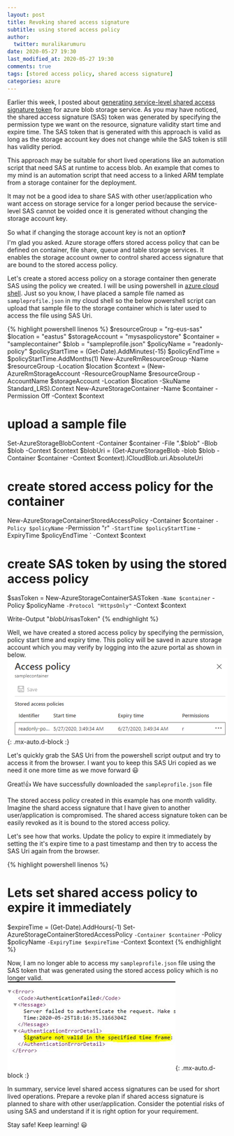 ```yaml
---
layout: post
title: Revoking shared access signature
subtitle: using stored access policy
author:
  twitter: muralikarumuru
date: 2020-05-27 19:30
last_modified_at: 2020-05-27 19:30
comments: true
tags: [stored access policy, shared access signature]
categories: azure
---
```

Earlier this week, I posted about [generating service-level shared access signature token](https://muralikarumuru.github.io/2020-05-24-sas-token/) for azure blob storage service. As you may have noticed, the shared access signature (SAS) token was generated by specifying the permission type we want on the resource, signature validity start time and expire time. The SAS token that is generated with this approach is valid as long as the storage account key does not change while the SAS token is still has validity period.

This approach may be suitable for short lived operations like an automation script that need SAS at runtime to access blob. An example that comes to my mind is an automation script that need access to a linked ARM template from a storage container for the deployment.

It may not be a good idea to share SAS with other user/application who want access on storage service for a longer period because the service-level SAS cannot be voided once it is generated without changing the storage account key.

So what if changing the storage account key is not an option:question:  
I'm glad you asked. Azure storage offers stored access policy that can be defined on container, file share, queue and table storage services. It enables the storage account owner to control shared access signature that are bound to the stored access policy.

Let's create a stored access policy on a storage container then generate SAS using the policy we created. I will be using powershell in [azure cloud shell](https://shell.azure.com/). Just so you know, I have placed a sample file named as `sampleprofile.json` in my cloud shell so the below powershell script can upload that sample file to the storage container which is later used to access the file using SAS Uri.

{% highlight powershell linenos %}
$resourceGroup = "rg-eus-sas"
$location = "eastus"
$storageAccount = "mysaspolicystore"
$container = "samplecontainer"
$blob = "sampleprofile.json"
$policyName = "readonly-policy"
$policyStartTime = (Get-Date).AddMinutes(-15)
$policyEndTime = $policyStartTime.AddMonths(1)
New-AzureRmResourceGroup -Name $resourceGroup -Location $location
$context = (New-AzureRmStorageAccount -ResourceGroupName $resourceGroup -AccountName $storageAccount -Location $location -SkuName Standard_LRS).Context
New-AzureStorageContainer -Name $container -Permission Off -Context $context

# upload a sample file
Set-AzureStorageBlobContent -Container $container -File ".\$blob" -Blob $blob -Context $context
$blobUri = (Get-AzureStorageBlob -blob $blob -Container $container -Context $context).ICloudBlob.uri.AbsoluteUri

# create stored access policy for the container
New-AzureStorageContainerStoredAccessPolicy -Container $container `
 -Policy $policyName `
 -Permission "r" `
 -StartTime $policyStartTime `
 -ExpiryTime $policyEndTime `
 -Context $context

# create SAS token by using the stored access policy
$sasToken = New-AzureStorageContainerSASToken `
   -Name $container `
   -Policy $policyName `
   -Protocol "HttpsOnly" `
   -Context $context

Write-Output "$blobUri$sasToken"
{% endhighlight %}

Well, we have created a stored access policy by specifying the permission, policy start time and expiry time. This policy will be saved in azure storage account which you may verify by logging into the azure portal as shown in below.   
![shared access policy](../img/blog/2020-05-27-sap-azure-portal.PNG){: .mx-auto.d-block :}

Let's quickly grab the SAS Uri from the powershell script output and try to access it from the browser. I want you to keep this SAS Uri copied as we need it one more time as we move forward :smiley:

Great!:+1: We have successfully downloaded the `sampleprofile.json` file

The stored access policy created in this example has one month validity. Imagine the shard access signature that I have given to another user/application is compromised. The shared access signature token can be easily revoked as it is bound to the stored access policy.

Let's see how that works. Update the policy to expire it immediately by setting the it's expire time to a past timestamp and then try to access the SAS Uri again from the browser.

{% highlight powershell linenos %}
# Lets set shared access policy to expire it immediately
$expireTime = (Get-Date).AddHours(-1)
Set-AzureStorageContainerStoredAccessPolicy `
 -Container $container `
 -Policy $policyName `
 -ExpiryTime $expireTime `
 -Context $context
{% endhighlight %}

Now, I am no longer able to access my `sampleprofile.json` file using the SAS token that was generated using the stored access policy which is no longer valid.  
![invalidsas](../img/blog/2020-05-27-sap_expire_error.png){: .mx-auto.d-block :}

In summary, service level shared access signatures can be used for short lived operations. Prepare a revoke plan if shared access signature is planned to share with other user/application. Consider the potential risks of using SAS and understand if it is right option for your requirement.

Stay safe! Keep learning! :smiley:
